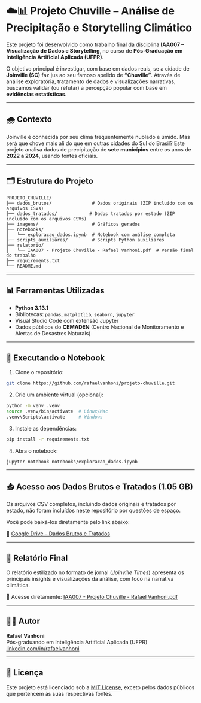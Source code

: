 # ☁️📊 Projeto Chuville – Análise de Precipitação e Storytelling Climático

Este projeto foi desenvolvido como trabalho final da disciplina **IAA007 – Visualização de Dados e Storytelling**, no curso de **Pós-Graduação em Inteligência Artificial Aplicada (UFPR)**.

O objetivo principal é investigar, com base em dados reais, se a cidade de **Joinville (SC)** faz jus ao seu famoso apelido de **“Chuville”**. Através de análise exploratória, tratamento de dados e visualizações narrativas, buscamos validar (ou refutar) a percepção popular com base em **evidências estatísticas**.

---

## 🌧️ Contexto

Joinville é conhecida por seu clima frequentemente nublado e úmido. Mas será que chove mais ali do que em outras cidades do Sul do Brasil? Este projeto analisa dados de precipitação de **sete municípios** entre os anos de **2022 a 2024**, usando fontes oficiais.

---

## 🗂️ Estrutura do Projeto

```
PROJETO_CHUVILLE/
├── dados_brutos/               # Dados originais (ZIP incluído com os arquivos CSVs)
├── dados_tratados/            # Dados tratados por estado (ZIP incluído com os arquivos CSVs)
├── imagens/                    # Gráficos gerados
├── notebooks/
│   └── exploracao_dados.ipynb  # Notebook com análise completa
├── scripts_auxiliares/         # Scripts Python auxiliares
├── relatorio/
│   └── IAA007 - Projeto Chuville - Rafael Vanhoni.pdf  # Versão final do trabalho
├── requirements.txt
└── README.md
```

---

## 📊 Ferramentas Utilizadas

- **Python 3.13.1**
- Bibliotecas: `pandas`, `matplotlib`, `seaborn`, `jupyter`
- Visual Studio Code com extensão Jupyter
- Dados públicos do **CEMADEN** (Centro Nacional de Monitoramento e Alertas de Desastres Naturais)

---

## 🧪 Executando o Notebook

1. Clone o repositório:
```bash
git clone https://github.com/rafaelvanhoni/projeto-chuville.git
```

2. Crie um ambiente virtual (opcional):
```bash
python -m venv .venv
source .venv/bin/activate  # Linux/Mac
.venv\Scripts\activate     # Windows
```

3. Instale as dependências:
```bash
pip install -r requirements.txt
```

4. Abra o notebook:
```bash
jupyter notebook notebooks/exploracao_dados.ipynb
```

---

## 📥 Acesso aos Dados Brutos e Tratados (1.05 GB)

Os arquivos CSV completos, incluindo dados originais e tratados por estado, não foram incluídos neste repositório por questões de espaço.

Você pode baixá-los diretamente pelo link abaixo:

🔗 [Google Drive – Dados Brutos e Tratados](https://drive.google.com/drive/folders/16lLWysR7aevQwSmIUmwZzntpWosB58mj?usp=drive_link)

---

## 📄 Relatório Final

O relatório estilizado no formato de jornal (*Joinville Times*) apresenta os principais insights e visualizações da análise, com foco na narrativa climática.

📎 Acesse diretamente:
[IAA007 - Projeto Chuville - Rafael Vanhoni.pdf](relatorio/IAA007%20-%20Projeto%20Chuville%20-%20Rafael%20Vanhoni.pdf)

---

## 👨‍💻 Autor

**Rafael Vanhoni**  
Pós-graduando em Inteligência Artificial Aplicada (UFPR)  
[linkedin.com/in/rafaelvanhoni](https://linkedin.com/in/rafaelvanhoni)

---

## 📝 Licença

Este projeto está licenciado sob a [MIT License](LICENSE), exceto pelos dados públicos que pertencem às suas respectivas fontes.
